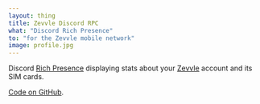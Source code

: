```yaml
---
layout: thing
title: Zevvle Discord RPC
what: "Discord Rich Presence"
to: "for the Zevvle mobile network"
image: profile.jpg
---
```


Discord [Rich Presence](https://discord.com/rich-presence) displaying stats about your [Zevvle](https://zevvle.com/) account and its SIM cards.

[Code on GitHub](https://github.com/itsmeimtom/zevvlerpc).